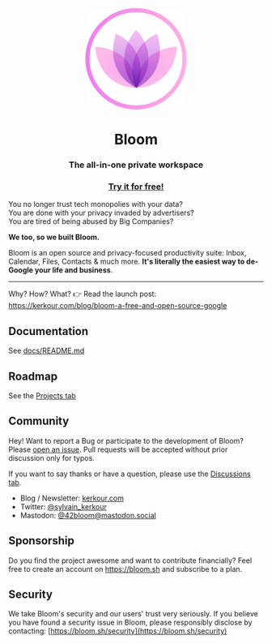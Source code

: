 <p align="center">
  <a href="https://bloom.sh" target="_blank" rel="noopener"><img alt="Bloom logo" src="./docs/logo.png" height="200" /></a>
  <h1 align="center">Bloom</h1>
  <h3 align="center">The all-in-one private workspace</h3>
  <h3 align="center">
    <a href="https://bloom.sh">Try it for free!</a>
  </h3>
</p>


You no longer trust tech monopolies with your data?<br/>
You are done with your privacy invaded by advertisers? <br/>
You are tired of being abused by Big Companies?

**We too, so we built Bloom.**

Bloom is an open source and privacy-focused productivity suite: Inbox, Calendar, Files, Contacts &
much more. **It's literally the easiest way to de-Google your life and business**.


--------------------------------

Why? How? What? 👉 Read the launch post: https://kerkour.com/blog/bloom-a-free-and-open-source-google



## Documentation

See [docs/README.md](docs/README.md)



## Roadmap

See the [Projects tab](https://github.com/skerkour/bloom/projects)



## Community

Hey! Want to report a Bug or participate to the development of Bloom? Please [open an issue](https://github.com/skerkour/bloom/issues). Pull requests will be accepted without prior discussion only for typos.

If you want to say thanks or have a question, please use the [Discussions tab](https://github.com/skerkour/bloom/discussions).

* Blog / Newsletter: [kerkour.com](https://kerkour.com)
* Twitter: [@sylvain_kerkour](https://twitter.com/@sylvain_kerkour)
* Mastodon: [@42bloom@mastodon.social](https://mastodon.social/@42bloom)



## Sponsorship

Do you find the project awesome and want to contribute financially? Feel free to create an account
on https://bloom.sh and subscribe to a plan.



## Security

We take Bloom's security and our users' trust very seriously. If you believe you have found a security issue in Bloom, please responsibly disclose by contacting: [https://bloom.sh/security](https://bloom.sh/security)
